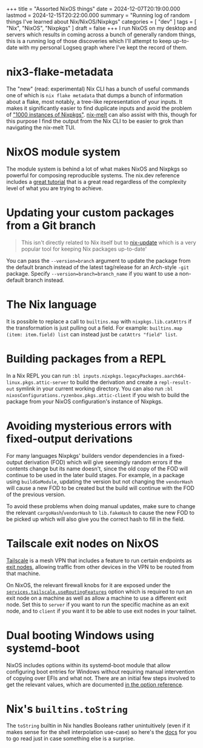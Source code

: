 +++
title = "Assorted NixOS things"
date = 2024-12-07T20:19:00.000
lastmod = 2024-12-15T20:22:00.000
summary = "Running log of random things I've learned about Nix/NixOS/Nixpkgs"
categories = [ "dev" ]
tags = [ "Nix", "NixOS", "Nixpkgs" ]
draft = false
+++
I run NixOS on my desktop and servers which results in coming across a bunch of generally random things, this is a running log of those discoveries which I'll attempt to keep up-to-date with my personal Logseq graph where I've kept the record of them.

# nix3-flake-metadata

The "new" (read: experimental) Nix CLI has a bunch of useful commands one of which is `nix flake metadata` that dumps a bunch of information about a flake, most notably, a tree-like representation of your inputs. It makes it significantly easier to find duplicate inputs and avoid the problem of ["1000 instances of Nixpkgs"](https://zimbatm.com/notes/1000-instances-of-nixpkgs). [nix-melt](https://github.com/nix-community/nix-melt) can also assist with this, though for this purpose I find the output from the Nix CLI to be easier to grok than navigating the nix-melt TUI.

# NixOS module system

The module system is behind a lot of what makes NixOS and Nixpkgs so powerful for composing reproducible systems. The nix.dev reference includes a [great tutorial](https://nix.dev/tutorials/module-system/index.html) that is a great read regardless of the complexity level of what you are trying to achieve.

# Updating your custom packages from a Git branch

> This isn't directly related to Nix itself but to [nix-update](https://github.com/mic92/nix-update) which is a very popular tool for keeping Nix packages up-to-date'

You can pass the `--version=branch` argument to update the package from the default branch instead of the latest tag/release for an Arch-style `-git` package. Specify `--version=branch=branch_name` if you want to use a non-default branch instead.

# The Nix language

It is possible to replace a call to `builtins.map` with `nixpkgs.lib.catAttrs` if the transformation is just pulling out a field. For example: `builtins.map (item: item.field) list` can instead just be `catAttrs "field" list`.

# Building packages from a REPL

In a Nix REPL you can run `:bl inputs.nixpkgs.legacyPackages.aarch64-linux.pkgs.attic-server` to build the derivation and create a `repl-result-out` symlink in your current working directory. You can also run `:bl nixosConfigurations.ryzenbox.pkgs.attic-client` if you wish to build the package from your NixOS configuration's instance of Nixpkgs.

# Avoiding mysterious errors with fixed-output derivations

For many languages Nixpkgs' builders vendor dependencies in a fixed-output derivation (FOD) which will give seemingly random errors if the contents change but its name doesn't, since the old copy of the FOD will continue to be used in the later build stages. For example, in a package using `buildGoModule`, updating the version but not changing the `vendorHash` will cause a new FOD to be created but the build will continue with the FOD of the previous version.

To avoid these problems when doing manual updates, make sure to change the relevant `cargoHash`/`vendorHash` to `lib.fakeHash` to cause the new FOD to be picked up which will also give you the correct hash to fill in the field.

# Tailscale exit nodes on NixOS

[Tailscale](https://tailscale.com) is a mesh VPN that includes a feature to run certain endpoints as [exit nodes](https://tailscale.com/kb/1103/exit-nodes), allowing traffic from other devices in the VPN to be routed from that machine.

On NixOS, the relevant firewall knobs for it are exposed under the [`services.tailscale.useRoutingFeatures`](https://search.nixos.org/options?channel=24.11&show=services.tailscale.useRoutingFeatures&from=0&size=50&sort=relevance&type=packages&query=services.tailscale.useRoutingFeatures) option which is required to run an exit node on a machine as well as allow a machine to use a different exit node. Set this to `server` if you want to run the specific machine as an exit node, and to `client` if you want it to be able to use exit nodes in your tailnet.

# Dual booting Windows using systemd-boot

NixOS includes options within its systemd-boot module that allow configuring boot entries for Windows without requiring manual intervention of copying over EFIs and what not. There are an initial few steps involved to get the relevant values, which are documented [in the option reference](https://search.nixos.org/options?channel=24.11&show=boot.loader.systemd-boot.windows&from=0&size=50&sort=relevance&type=packages&query=boot.loader.systemd-boot.windows).

# Nix's `builtins.toString`

The `toString` builtin in Nix handles Booleans rather unintuitively (even if it makes sense for the shell interpolation use-case) so here's the [docs](https://nix.dev/manual/nix/2.24/language/builtins.html#builtins-toString) for you to go read just in case something else is a surprise.
